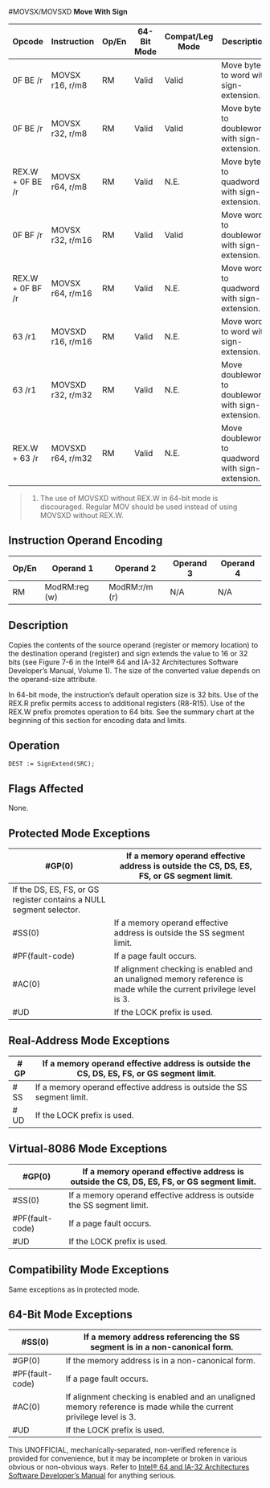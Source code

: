 #MOVSX/MOVSXD
**Move With Sign**

| Opcode           | Instruction       | Op/En | 64-Bit Mode | Compat/Leg Mode | Description                                        |
| ---------------- | ----------------- | ----- | ----------- | --------------- | -------------------------------------------------- |
| 0F BE /r         | MOVSX r16, r/m8   | RM    | Valid       | Valid           | Move byte to word with sign-extension.             |
| 0F BE /r         | MOVSX r32, r/m8   | RM    | Valid       | Valid           | Move byte to doubleword with sign-extension.       |
| REX.W + 0F BE /r | MOVSX r64, r/m8   | RM    | Valid       | N.E.            | Move byte to quadword with sign-extension.         |
| 0F BF /r         | MOVSX r32, r/m16  | RM    | Valid       | Valid           | Move word to doubleword, with sign-extension.      |
| REX.W + 0F BF /r | MOVSX r64, r/m16  | RM    | Valid       | N.E.            | Move word to quadword with sign-extension.         |
| 63 /r1           | MOVSXD r16, r/m16 | RM    | Valid       | N.E.            | Move word to word with sign-extension.             |
| 63 /r1           | MOVSXD r32, r/m32 | RM    | Valid       | N.E.            | Move doubleword to doubleword with sign-extension. |
| REX.W + 63 /r    | MOVSXD r64, r/m32 | RM    | Valid       | N.E.            | Move doubleword to quadword with sign-extension.   |

> 1. The use of MOVSXD without REX.W in 64-bit mode is discouraged. Regular MOV should be used instead of using MOVSXD without REX.W.

## Instruction Operand Encoding

| Op/En | Operand 1     | Operand 2     | Operand 3 | Operand 4 |
| ----- | ------------- | ------------- | --------- | --------- |
| RM    | ModRM:reg (w) | ModRM:r/m (r) | N/A       | N/A       |

## Description

Copies the contents of the source operand (register or memory location) to the destination operand (register) and sign extends the value to 16 or 32 bits (see Figure 7-6 in the Intel® 64 and IA-32 Architectures Software Developer’s Manual, Volume 1). The size of the converted value depends on the operand-size attribute.

In 64-bit mode, the instruction’s default operation size is 32 bits. Use of the REX.R prefix permits access to additional registers (R8-R15). Use of the REX.W prefix promotes operation to 64 bits. See the summary chart at the beginning of this section for encoding data and limits.

## Operation

```
DEST := SignExtend(SRC);

```

## Flags Affected

None.

## Protected Mode Exceptions

| \#​​​​GP(0)                                                         | If a memory operand effective address is outside the CS, DS, ES, FS, or GS segment limit.                          |
| ------------------------------------------------------------------- | ------------------------------------------------------------------------------------------------------------------ |
| If the DS, ES, FS, or GS register contains a NULL segment selector. |
| \#​​​​​SS(0)                                                        | If a memory operand effective address is outside the SS segment limit.                                             |
| \#​PF(fault-code)                                                   | If a page fault occurs.                                                                                            |
| \#​AC(0)                                                            | If alignment checking is enabled and an unaligned memory reference is made while the current privilege level is 3. |
| #​​​UD                                                              | If the LOCK prefix is used.                                                                                        |

## Real-Address Mode Exceptions

| \#​​​​GP  | If a memory operand effective address is outside the CS, DS, ES, FS, or GS segment limit. |
| --------- | ----------------------------------------------------------------------------------------- |
| \#​​​​​SS | If a memory operand effective address is outside the SS segment limit.                    |
| #​​​UD    | If the LOCK prefix is used.                                                               |

## Virtual-8086 Mode Exceptions

| \#​​​​GP(0)       | If a memory operand effective address is outside the CS, DS, ES, FS, or GS segment limit. |
| ----------------- | ----------------------------------------------------------------------------------------- |
| \#​​​​​SS(0)      | If a memory operand effective address is outside the SS segment limit.                    |
| \#​PF(fault-code) | If a page fault occurs.                                                                   |
| #​​​UD            | If the LOCK prefix is used.                                                               |

## Compatibility Mode Exceptions

Same exceptions as in protected mode.

## 64-Bit Mode Exceptions

| \#​​​​​SS(0)      | If a memory address referencing the SS segment is in a non-canonical form.                                         |
| ----------------- | ------------------------------------------------------------------------------------------------------------------ |
| \#​​​​GP(0)       | If the memory address is in a non-canonical form.                                                                  |
| \#​PF(fault-code) | If a page fault occurs.                                                                                            |
| \#​AC(0)          | If alignment checking is enabled and an unaligned memory reference is made while the current privilege level is 3. |
| #​​​UD            | If the LOCK prefix is used.                                                                                        |

This UNOFFICIAL, mechanically-separated, non-verified reference is provided for convenience, but it may be
incomplete or broken in various obvious or non-obvious
ways. Refer to [Intel® 64 and IA-32 Architectures Software Developer’s Manual](https://software.intel.com/en-us/download/intel-64-and-ia-32-architectures-sdm-combined-volumes-1-2a-2b-2c-2d-3a-3b-3c-3d-and-4) for anything serious.

